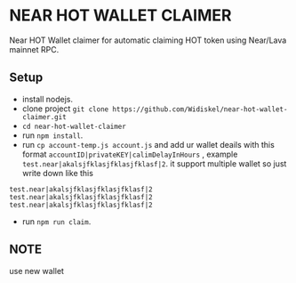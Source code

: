 # NEAR HOT WALLET CLAIMER

Near HOT Wallet claimer for automatic claiming HOT token using Near/Lava mainnet RPC.

## Setup
- install nodejs.
- clone project ```git clone https://github.com/Widiskel/near-hot-wallet-claimer.git```
- ```cd near-hot-wallet-claimer```
- run ```npm install```.
- run ```cp account-temp.js account.js``` and add ur wallet deails with this format ```accountID|privateKEY|calimDelayInHours``` , example ```test.near|akalsjfklasjfklasjfklasf|2```. it support multiple wallet
so just write down like this
```
test.near|akalsjfklasjfklasjfklasf|2
test.near|akalsjfklasjfklasjfklasf|2
test.near|akalsjfklasjfklasjfklasf|2
```
- run ```npm run claim```.

## NOTE
use new wallet 



